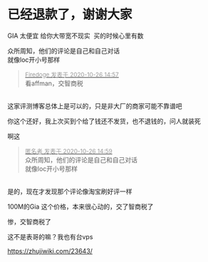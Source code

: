 # 已经退款了，谢谢大家


GIA 太便宜 给你大带宽不现实&nbsp;&nbsp;买的时候心里有数

众所周知，他们的评论是自己和自己对话<br />
就像loc开小号那样

<div class="quote"><blockquote><font size="2"><a href="https://www.hostloc.com/forum.php?mod=redirect&amp;goto=findpost&amp;pid=9354212&amp;ptid=758601" target="_blank"><font color="#999999">Firedoge 发表于 2020-10-26 14:57</font></a></font><br />
看affman，交智商税</blockquote></div><br />
这家评测博客总体上是可以的，只是非大厂的商家可能不靠谱吧

你这个还好，我上次买到个给了钱还不发货，也不退钱的，问人就装死

啊这

<div class="quote"><blockquote><font size="2"><a href="https://www.hostloc.com/forum.php?mod=redirect&amp;goto=findpost&amp;pid=9354222&amp;ptid=758601" target="_blank"><font color="#999999">匿名者 发表于 2020-10-26 14:59</font></a></font><br />
众所周知，他们的评论是自己和自己对话<br />
就像loc开小号那样</blockquote></div><br />
是的，现在才发现那个评论像淘宝刷好评一样

100M的Gia 这个价格，本来很心动的，交了智商税了

惨，交智商税了

这不是表哥的嘛？我也有台vps

https://zhujiwiki.com/23643/
